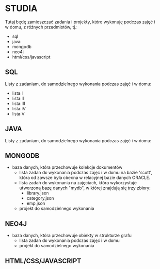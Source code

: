 # STUDIA

Tutaj będę zamieszczać zadania i projekty, które wykonuję podczas zajęć i 
w domu, z różnych przedmiotów, tj.:
  - sql
  - java
  - mongodb
  - neo4j
  - html/css/javascript

## SQL
  Listy z zadaniam, do samodzielnego wykonania podczas zajęć i w domu:
  - lista I
  - lista II
  - lista III
  - lista IV
  - lista V

## JAVA
  Listy z zadaniam, do samodzielnego wykonania podczas zajęć i w domu:


## MONGODB
  - baza danych, która przechowuje kolekcje dokumentów
    - lista zadań do wykonania podczas zajęć i w domu na bazie 'scott', która od 
  zawsze była obecna w relacyjnej bazie danych ORACLE. 
    - lista zadań do wykonania na zajęciach, która wykorzystuje utworzoną bazę 
    danych "mydb", w której znajdują się trzy zbiory:
      - library.json
      - category.json
      - emp.json
    - projekt do samodzielnego wykonania


## NEO4J
  - baza danych, która przechowuje obiekty w strukturze grafu
    - lista zadań do wykonania podczas zajęć i w domu
    - projekt do samodzielnego wykonania


## HTML/CSS/JAVASCRIPT

